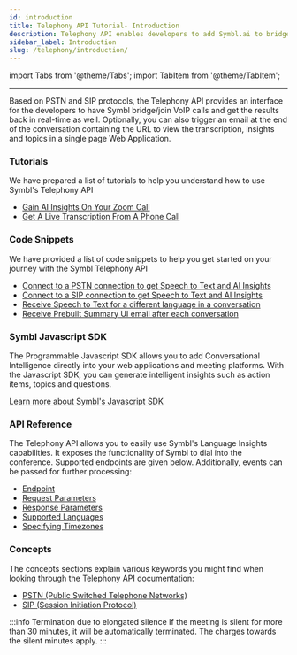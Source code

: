 ```yaml
---
id: introduction
title: Telephony API Tutorial- Introduction
description: Telephony API enables developers to add Symbl.ai to bridges and join VoIP calls to get real-time intelligence. Check out the Telephony API tutorials to help you get started.
sidebar_label: Introduction
slug: /telephony/introduction/
---
```

import Tabs from '@theme/Tabs';
import TabItem from '@theme/TabItem';

---

Based on PSTN and SIP protocols, the Telephony API provides an interface for the developers to have Symbl bridge/join VoIP calls and get the results back in real-time as well. Optionally, you can also trigger an email at the end of the conversation containing the URL to view the transcription, insights and topics in a single page Web Application.

### Tutorials

We have prepared a list of tutorials to help you understand how to use Symbl's Telephony API

* [Gain AI Insights On Your Zoom Call](/docs/telephony/tutorials/connect-to-zoom)
* [Get A Live Transcription From A Phone Call](/docs/telephony/tutorials/connect-to-phone-call)


### Code Snippets

We have provided a list of code snippets to help you get started on your journey with the Symbl Telephony API

* [Connect to a PSTN connection to get Speech to Text and AI Insights](/docs/telephony/code-snippets/connect-to-pstn)
* [Connect to a SIP connection to get Speech to Text and AI Insights](/docs/telephony/code-snippets/connect-to-sip)
* [Receive Speech to Text for a different language in a conversation](/docs/telephony/code-snippets/receive-speech-to-text-for-a-different-language)
* [Receive Prebuilt Summary UI email after each conversation](/docs/telephony/code-snippets/receive-prebuilt-ui-email-after-conversation)


### Symbl Javascript SDK

The Programmable Javascript SDK allows you to add Conversational Intelligence directly into your web applications and meeting platforms. With the Javascript SDK, you can generate intelligent insights such as action items, topics and questions.

[Learn more about Symbl's Javascript SDK](/docs/javascript-sdk/overview/introduction)


### API Reference

The Telephony  API allows you to easily use Symbl's Language Insights capabilities. It exposes the functionality of Symbl to dial into the conference. Supported endpoints are given below. Additionally, events can be passed for further processing:

* [Endpoint](/docs/telephony-api/api-reference#endpoint)
* [Request Parameters](/docs/telephony-api/api-reference#request-parameters)
* [Response Parameters](/docs/telephony-api/api-reference#response-parameters)
* [Supported Languages](/docs/telephony-api/api-reference#supported-languages)
* [Specifying Timezones](/docs/telephony-api/api-reference#specifying-timezones)


### Concepts

The concepts sections explain various keywords you might find when looking through the Telephony API documentation:

* [PSTN (Public Switched Telephone Networks)](/docs/concepts/pstn-and-sip#pstn-public-switched-telephone-networks)
* [SIP (Session Initiation Protocol)](/docs/concepts/pstn-and-sip#sip-session-initiation-protocol)

:::info Termination due to elongated silence
If the meeting is silent for more than 30 minutes, it will be automatically terminated. The charges towards the silent minutes apply. 
:::
